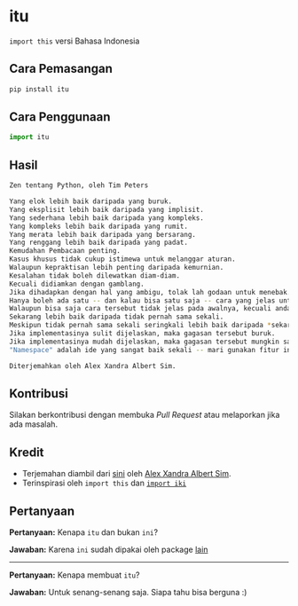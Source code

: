 # itu

`import this` versi Bahasa Indonesia

## Cara Pemasangan

```bash
pip install itu
```

## Cara Penggunaan

```python
import itu
```

## Hasil

```bash
Zen tentang Python, oleh Tim Peters

Yang elok lebih baik daripada yang buruk.
Yang eksplisit lebih baik daripada yang implisit.
Yang sederhana lebih baik daripada yang kompleks.
Yang kompleks lebih baik daripada yang rumit.
Yang merata lebih baik daripada yang bersarang.
Yang renggang lebih baik daripada yang padat.
Kemudahan Pembacaan penting.
Kasus khusus tidak cukup istimewa untuk melanggar aturan.
Walaupun kepraktisan lebih penting daripada kemurnian.
Kesalahan tidak boleh dilewatkan diam-diam.
Kecuali didiamkan dengan gamblang.
Jika dihadapkan dengan hal yang ambigu, tolak lah godaan untuk menebak.
Hanya boleh ada satu -- dan kalau bisa satu saja -- cara yang jelas untuk melakukan sesuatu.
Walaupun bisa saja cara tersebut tidak jelas pada awalnya, kecuali anda orang Belanda.
Sekarang lebih baik daripada tidak pernah sama sekali.
Meskipun tidak pernah sama sekali seringkali lebih baik daripada *sekarang*.
Jika implementasinya sulit dijelaskan, maka gagasan tersebut buruk.
Jika implementasinya mudah dijelaskan, maka gagasan tersebut mungkin saja baik.
"Namespace" adalah ide yang sangat baik sekali -- mari gunakan fitur ini lebih dan lebih lagi!

Diterjemahkan oleh Alex Xandra Albert Sim.
```

## Kontribusi

Silakan berkontribusi dengan membuka _Pull Request_ atau melaporkan jika ada masalah.

## Kredit

- Terjemahan diambil dari [sini](https://bertzzie.com/post/38/zen-dari-python-sebuah-pembahasan) oleh [Alex Xandra Albert  Sim](https://github.com/bertzzie).
- Terinspirasi oleh `import this` dan [`import iki`](https://github.com/ismailsunni/iki)

## Pertanyaan

**Pertanyaan:** Kenapa `itu` dan bukan `ini`?

**Jawaban:** Karena `ini` sudah dipakai oleh package [lain](https://pypi.org/project/INI/)

---

**Pertanyaan:** Kenapa membuat `itu`?

**Jawaban:** Untuk senang-senang saja. Siapa tahu bisa berguna :)

